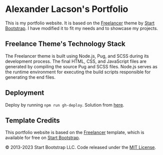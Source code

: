 # Alexander Lacson's Portfolio

This is my portfolio website. It is based on the [Freelancer](https://startbootstrap.com/theme/freelancer/) theme by [Start Bootstrap](https://startbootstrap.com/). I have modified it to fit my needs and to showcase my projects.

## Freelance Theme's Technology Stack

The Freelancer theme is built using Node.js, Pug, and SCSS during its development process. The final HTML, CSS, and JavaScript files are generated by compiling the source Pug and SCSS files. Node.js serves as the runtime environment for executing the build scripts responsible for generating the end files.

## Deployment

Deploy by running `npm run gh-deploy`. Solution from [here](https://gist.github.com/cobyism/4730490?permalink_comment_id=4234018#gistcomment-4234018).

## Template Credits

This portfolio website is based on the [Freelancer](https://startbootstrap.com/theme/freelancer/) template, which is available for free on [Start Bootstrap](https://startbootstrap.com/).

© 2013-2023 Start Bootstrap LLC. Code released under the [MIT License](https://github.com/StartBootstrap/startbootstrap-freelancer/blob/master/LICENSE).
